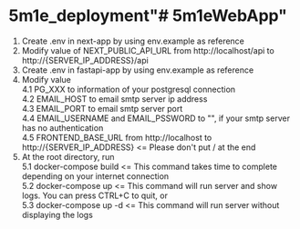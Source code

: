 # 5m1e_deployment"# 5m1eWebApp" 
1. Create .env in next-app by using env.example as reference
2. Modify value of NEXT_PUBLIC_API_URL from http://localhost/api to http://{SERVER_IP_ADDRESS}/api
3. Create .env in fastapi-app by using env.example as reference
4. Modify value <br />
  4.1 PG_XXX to information of your postgresql connection <br />
  4.2 EMAIL_HOST to email smtp server ip address <br />
  4.3 EMAIL_PORT to email smtp server port <br />
  4.4 EMAIL_USERNAME and EMAIL_PSSWORD to "", if your smtp server has no authentication <br />
  4.5 FRONTEND_BASE_URL from http://localhost to http://{SERVER_IP_ADDRESS} <= Please don't put / at the end
5. At the root directory, run <br />
  5.1 docker-compose build <= This command takes time to complete depending on your internet connection <br />
  5.2 docker-compose up <= This command will run server and show logs. You can press CTRL+C to quit, or <br />
  5.3 docker-compose up -d <= This command will run server without displaying the logs
